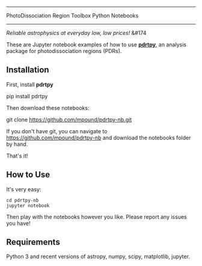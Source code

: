 *************************************************
PhotoDissociation Region Toolbox Python Notebooks
*************************************************

*Reliable astrophysics at everyday low, low prices!* &#174

These are Jupyter notebook examples of how to use [**pdrtpy**](https://pdrtpy.readthedocs.io>), an
analysis package for photodissociation regions (PDRs).

Installation
------------

First, install **pdrtpy**

   pip install pdrtpy

Then download these notebooks:

   git clone https://github.com/mpound/pdrtpy-nb.git

If you don't have git, you can navigate to  https://github.com/mpound/pdrtpy-nb and download the notebooks folder by hand.

That's it!

How to Use
----------

It's very easy:

    cd pdrtpy-nb
    jupyter notebook

Then play with the notebooks however you like.  Please report any issues you have!

Requirements
------------
Python 3 and recent versions of astropy, numpy, scipy, matplotlib, jupyter.

